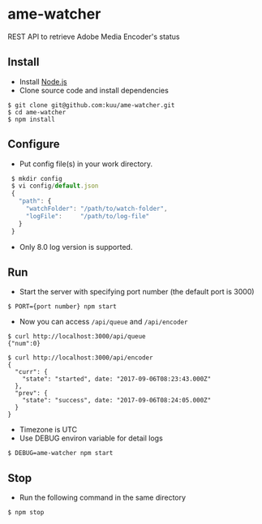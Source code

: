 # ame-watcher
REST API to retrieve Adobe Media Encoder's status

## Install
* Install [Node.js](https://nodejs.org/)
* Clone source code and install dependencies

```
$ git clone git@github.com:kuu/ame-watcher.git
$ cd ame-watcher
$ npm install
```

## Configure
* Put config file(s) in your work directory.

```js
 $ mkdir config
 $ vi config/default.json
 {
   "path": {
     "watchFolder": "/path/to/watch-folder",
     "logFile":     "/path/to/log-file"
   }
 }
```
* Only 8.0 log version is supported.

## Run
* Start the server with specifying port number (the default port is 3000)

```
$ PORT={port number} npm start
```

* Now you can access `/api/queue` and `/api/encoder`

```
$ curl http://localhost:3000/api/queue
{"num":0}

$ curl http://localhost:3000/api/encoder
{
  "curr": {
    "state": "started", date: "2017-09-06T08:23:43.000Z"
  },
  "prev": {
    "state": "success", date: "2017-09-06T08:24:05.000Z"
  }
}
```
* Timezone is UTC
* Use DEBUG environ variable for detail logs
```
$ DEBUG=ame-watcher npm start
```

## Stop
* Run the following command in the same directory

```
$ npm stop
```
